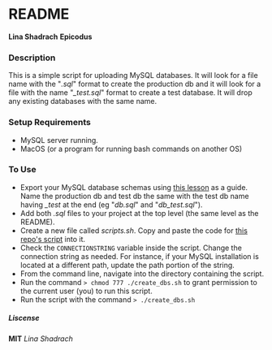# README

**Lina Shadrach**
**Epicodus**

### Description

This is a simple script for uploading MySQL databases. It will look for a file name with the "_.sql_" format to create the production db and it will look for a file with the name "_\_test.sql_" format to create a test database. It will drop any existing databases with the same name. 


### Setup Requirements

* MySQL server running.
* MacOS (or a program for running bash commands on another OS)

### To Use

* Export your MySQL database schemas using [this lesson](https://www.learnhowtoprogram.com/lessons/exporting-mysql-databases-in-phpmyadmin) as a guide. Name the production db and test db the same with the test db name having _\_test_ at the end (eg "_db.sql_" and "_db\_test.sql_").
* Add both _.sql_ files to your project at the top level (the same level as the README).
* Create a new file called _scripts.sh_. Copy and paste the code for [this repo's script](https://github.com/LinaShadrach/create-mysql-db-script/blob/master/create_dbs.sh) into it.
* Check the `CONNECTIONSTRING` variable inside the script. Change the connection string as needed. For instance, if your MySQL installation is located at a different path, update the path portion of the string.
* From the command line, navigate into the directory containing the script.
* Run the command `> chmod 777 ./create_dbs.sh` to grant permission to the current user (you) to run this script.
* Run the script with the command `> ./create_dbs.sh`

##### Liscense

**MIT** _Lina Shadrach_
